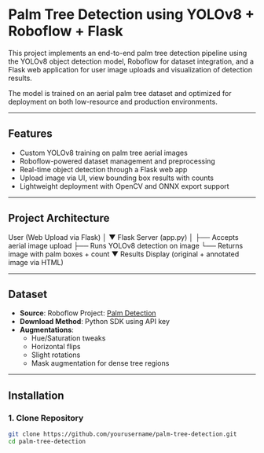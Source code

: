 # Palm Tree Detection using YOLOv8 + Roboflow + Flask

This project implements an end-to-end palm tree detection pipeline using the YOLOv8 object detection model, Roboflow for dataset integration, and a Flask web application for user image uploads and visualization of detection results.

The model is trained on an aerial palm tree dataset and optimized for deployment on both low-resource and production environments.

---

## Features

- Custom YOLOv8 training on palm tree aerial images
- Roboflow-powered dataset management and preprocessing
- Real-time object detection through a Flask web app
- Upload image via UI, view bounding box results with counts
- Lightweight deployment with OpenCV and ONNX export support

---

## Project Architecture

User (Web Upload via Flask) │ ▼ Flask Server (app.py) │ ├── Accepts aerial image upload ├── Runs YOLOv8 detection on image └── Returns image with palm boxes + count ▼ Results Display (original + annotated image via HTML)

---

## Dataset

- **Source**: Roboflow Project: [Palm Detection](https://universe.roboflow.com/nur-byq0f/palm-detection-4qh3m)
- **Download Method**: Python SDK using API key
- **Augmentations**:
  - Hue/Saturation tweaks
  - Horizontal flips
  - Slight rotations
  - Mask augmentation for dense tree regions

---

## Installation

### 1. Clone Repository

```bash
git clone https://github.com/yourusername/palm-tree-detection.git
cd palm-tree-detection
